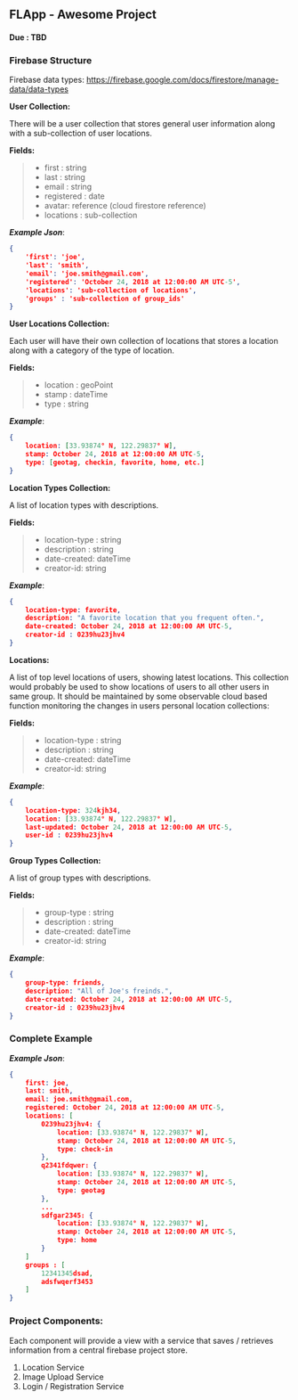 ## FLApp - Awesome Project
#### Due : TBD

### Firebase Structure

Firebase data types:
https://firebase.google.com/docs/firestore/manage-data/data-types

**User Collection:**

There will be a user collection that stores general user information along with a sub-collection of user locations.

**Fields:**
>- first : string
>- last : string 
>- email : string
>- registered : date
>- avatar: reference (cloud firestore reference)
>- locations : sub-collection

___Example Json___:
```json
{
    'first': 'joe',
    'last': 'smith',
    'email': 'joe.smith@gmail.com',
    'registered': 'October 24, 2018 at 12:00:00 AM UTC-5',
    'locations': 'sub-collection of locations',
    'groups' : 'sub-collection of group_ids'
}
```
**User Locations Collection:**

Each user will have their own collection of locations that stores a location along with a category of the type of location.

**Fields:**
>- location : geoPoint
>- stamp : dateTime 
>- type : string

___Example___:
```json
{
    location: [33.93874° N, 122.29837° W],
    stamp: October 24, 2018 at 12:00:00 AM UTC-5,
    type: [geotag, checkin, favorite, home, etc.]
}
```

**Location Types Collection:**

A list of location types with descriptions.

**Fields:**
>- location-type : string
>- description : string 
>- date-created: dateTime
>- creator-id: string

___Example___:
```json
{
    location-type: favorite,
    description: "A favorite location that you frequent often.",
    date-created: October 24, 2018 at 12:00:00 AM UTC-5,
    creator-id : 0239hu23jhv4
}
```

**Locations:**

A list of top level locations of users, showing latest locations. This collection would probably be used to show locations of users to all other users in same group. It should be maintained by some observable cloud based function monitoring the changes in users personal location collections:

**Fields:**
>- location-type : string
>- description : string 
>- date-created: dateTime
>- creator-id: string

___Example___:
```json
{
    location-type: 324kjh34,
    location: [33.93874° N, 122.29837° W],
    last-updated: October 24, 2018 at 12:00:00 AM UTC-5,
    user-id : 0239hu23jhv4
}
```

**Group Types Collection:**

A list of group types with descriptions.

**Fields:**
>- group-type : string
>- description : string 
>- date-created: dateTime
>- creator-id: string

___Example___:
```json
{
    group-type: friends,
    description: "All of Joe's freinds.",
    date-created: October 24, 2018 at 12:00:00 AM UTC-5,
    creator-id : 0239hu23jhv4
}
```

### Complete Example

___Example Json___:
```json
{
    first: joe,
    last: smith,
    email: joe.smith@gmail.com,
    registered: October 24, 2018 at 12:00:00 AM UTC-5,
    locations: [
        0239hu23jhv4: {
            location: [33.93874° N, 122.29837° W],
            stamp: October 24, 2018 at 12:00:00 AM UTC-5,
            type: check-in
        },
        q2341fdqwer: {
            location: [33.93874° N, 122.29837° W],
            stamp: October 24, 2018 at 12:00:00 AM UTC-5,
            type: geotag
        },
        ...
        sdfgar2345: {
            location: [33.93874° N, 122.29837° W],
            stamp: October 24, 2018 at 12:00:00 AM UTC-5,
            type: home
        }
    ]
    groups : [
        12341345dsad,
        adsfwqerf3453
    ]
}
```


### Project Components:

Each component will provide a view with a service that saves / retrieves information from a central firebase project store.

1) Location Service
2) Image Upload Service
3) Login / Registration Service



